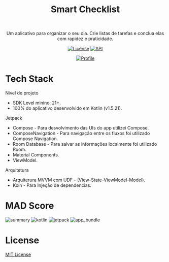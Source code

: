 <h1 align="center">Smart Checklist</h1></br>
<p align="center">  
Um aplicativo para organizar o seu dia. Crie listas de tarefas e conclua elas com rapidez e praticidade.
</p>

<p align="center">
  <a href="https://opensource.org/licenses/MIT"><img alt="License" src="https://img.shields.io/badge/License-MIT-blue.svg"/></a>
  <a href="https://android-arsenal.com/api?level=21"><img alt="API" src="https://img.shields.io/badge/API-21%2B-brightgreen.svg?style=flat"/></a>
</p>

<p align="center">
  <a href="https://github.com/Wottrich"><img alt="Profile" src="https://img.shields.io/badge/wottrich-blue?logo=github"/></a>
</p>

# Tech Stack

Nivel de projeto
- SDK Level minino: 21+.
- 100% do aplicativo desenvolvido em Kotlin (v1.5.21).

Jetpack
- Compose - Para desvolvimento das UIs do app utilizei Compose.
- ComposeNavigation - Para navigação entre os fluxos foi utilizado Compose Navigation.
- Room Database - Para salvar as informações localmente foi utilizado Room.
- Material Components.
- ViewModel.

Arquitetura
- Arquiterura MVVM com UDF - (View-State-ViewModel-Model).
- Koin - Para Injeção de dependencias.

# MAD Score
![summary](https://user-images.githubusercontent.com/24254062/142502944-ccefdf6c-1c58-46a1-a1ee-c767343ac894.png)
![kotlin](https://user-images.githubusercontent.com/24254062/142502967-31914480-d58b-4456-97ad-6c7237650c5a.png)
![jetpack](https://user-images.githubusercontent.com/24254062/142502983-a2c083c5-9116-4483-bfff-05ccd29c7b0b.png)
![app_bundle](https://user-images.githubusercontent.com/24254062/142503195-b254a0ac-29ee-4dbe-acb9-abb77ea1ef33.png)

# License
[MIT License](https://github.com/Wottrich/android-smart-checklist/blob/master/LICENSE)
